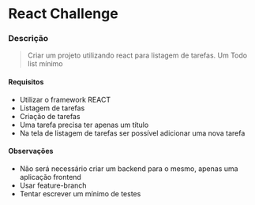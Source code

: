 # React Challenge

### Descrição
> Criar um projeto utilizando react para listagem de tarefas. Um Todo list mínimo


#### Requisitos

- Utilizar o framework REACT
- Listagem de tarefas
- Criação de tarefas
- Uma tarefa precisa ter apenas um título
- Na tela de listagem de tarefas ser possível adicionar uma nova tarefa

#### Observações

- Não será necessário criar um backend para o mesmo, apenas uma aplicação frontend
- Usar feature-branch
- Tentar escrever um mínimo de testes
